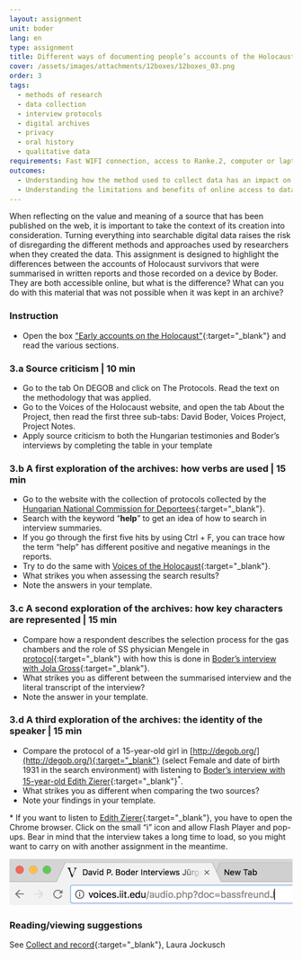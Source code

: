```yaml
---
layout: assignment
unit: boder
lang: en
type: assignment
title: Different ways of documenting people’s accounts of the Holocaust
cover: /assets/images/attachments/12boxes/12boxes_03.png
order: 3
tags:
  - methods of research
  - data collection
  - interview protocols
  - digital archives
  - privacy
  - oral history
  - qualitative data
requirements: Fast WIFI connection, access to Ranke.2, computer or laptop, application on laptop or computer to view video.
outcomes:
  - Understanding how the method used to collect data has an impact on its informative value for future researchers.
  - Understanding the limitations and benefits of online access to databases with personal narratives.
---
```


When reflecting on the value and meaning of a source that has been published on the web, it is important to take the context of its creation into consideration. Turning everything into searchable digital data raises the risk of disregarding the different methods and approaches used by researchers when they created the data. This assignment is designed to highlight the differences between the accounts of Holocaust survivors that were summarised in written reports and those recorded on a device by Boder. They are both accessible online, but what is the difference? What can you do with this material that was not possible when it was kept in an archive? 
 
<!-- more -->

<!-- briefing-student -->

### Instruction
<!-- section-contents -->


- Open the box ["Early accounts on the Holocaust"](https://allthingsmoving.com/DB_interactive_2018_07_07/#Intro){:target="_blank"} and read the various sections.

<!-- section -->

### 3.a  Source criticism | 10 min
<!-- section-contents -->

- Go to the tab On DEGOB and click on The Protocols. Read the text on the methodology that was applied.
- Go to the Voices of the Holocaust website, and open the tab About the Project, then read the first three sub-tabs: David Boder, Voices Project, Project Notes.
- Apply source criticism to both the Hungarian testimonies and Boder’s interviews by completing the table in your template

<!-- section -->

### 3.b  A first exploration of the archives: how verbs are used | 15 min
<!-- section-contents -->

- Go to the website with the collection of protocols collected by the [Hungarian National Commission for Deportees](http://degob.org/){:target="_blank"}.
- Search with the keyword “**help**” to get an idea of how to search in interview summaries. 
- If you go through the first five hits by using Ctrl + F, you can trace how the term “help” has different positive and negative meanings in the reports. 
- Try to do the same with [Voices of the Holocaust](http://voices.iit.edu/voices_project){:target="_blank"}.
- What strikes you when assessing the search results? 
- Note the answers in your template.

<!-- section -->

### 3.c  A second exploration of the archives: how key characters are represented | 15 min
<!-- section-contents -->

- Compare how a respondent describes the selection process for the gas chambers and the role of SS physician Mengele in [protocol](http://degob.org/index.php?showjk=131){:target="_blank"} with how this is done in [Boder’s interview with Jola Gross](http://voices.iit.edu/interview?doc=grossJ&display=g){:target="_blank"}.
- What strikes you as different between the summarised interview and the literal transcript of the interview? 
- Note the answer in your template.

<!-- section -->

### 3.d  A third exploration of the archives: the identity of the speaker | 15 min
<!-- section-contents -->

- Compare the protocol of a 15-year-old girl in [http://degob.org/](http://degob.org/){:target="_blank"} (select Female and date of birth 1931 in the search environment) with listening to [Boder’s interview with 15-year-old Edith Zierer](http://voices.iit.edu/audio?doc=ziererE){:target="_blank"}<sup>*</sup>. 
- What strikes you as different when comparing the two sources?
- Note your findings in your template.
              
\* If you want to listen to [Edith Zierer](http://voices.iit.edu/audio?doc=ziererE){:target="_blank"}, you have to open the Chrome browser. Click on the small “i” icon and allow Flash Player and pop-ups. Bear in mind that the interview takes a long time to load, so you might want to carry on with another assignment in the meantime. 

![chrome-address-bar.png](../../assets/images/chrome-address-bar.png)

<!-- section -->

### Reading/viewing  suggestions
<!-- section-contents -->

See [Collect and record](https://global.oup.com/academic/product/collect-and-record-9780199764556?cc=nl&lang=en&){:target="_blank"}, Laura Jockusch

<!-- briefing-teacher -->
